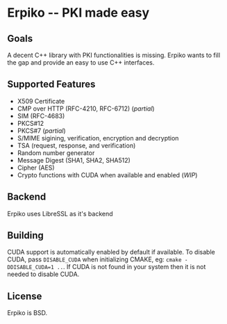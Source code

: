 # Erpiko -- PKI made easy

## Goals

A decent C++ library with PKI functionalities is missing. 
Erpiko wants to fill the gap and provide an easy to use C++ interfaces.

## Supported Features

- X509 Certificate 
- CMP over HTTP (RFC-4210, RFC-6712) (*partial*)
- SIM (RFC-4683)
- PKCS#12
- PKCS#7 (*partial*)
- S/MIME sigining, verification, encryption and decryption
- TSA (request, response, and verification)
- Random number generator
- Message Digest (SHA1, SHA2, SHA512)
- Cipher (AES)
- Crypto functions with CUDA when available and enabled (*WIP*)

## Backend

Erpiko uses LibreSSL as it's backend

## Building

CUDA support is automatically enabled by default if available. To disable CUDA, pass `DISABLE_CUDA` when
initializing CMAKE, eg: `cmake -DDISABLE_CUDA=1 ..`. If CUDA is not found in your system then it is not
needed to disable CUDA.

## License

Erpiko is BSD.
